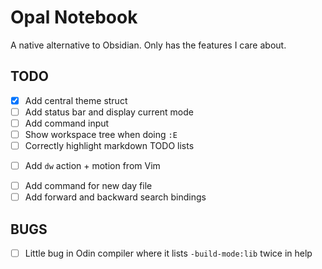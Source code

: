 # Opal Notebook

A native alternative to Obsidian. Only has the features I care about.

## TODO

- [x] Add central theme struct
- [ ] Add status bar and display current mode
- [ ] Add command input
- [ ] Show workspace tree when doing `:E`
- [ ] Correctly highlight markdown TODO lists
* [ ] Add `dw` action + motion from Vim
- [ ] Add command for new day file
- [ ] Add forward and backward search bindings

## BUGS

- [ ] Little bug in Odin compiler where it lists `-build-mode:lib` twice in help
